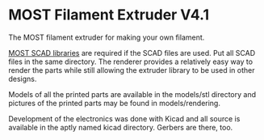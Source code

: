 <h1>MOST Filament Extruder V4.1</h1>

The MOST filament extruder for making your own filament.

<a href="https://github.com/mtu-most/most-scad-libraries">MOST SCAD libraries</a> are required if the SCAD files are used. Put all SCAD files in the same directory. The renderer provides a relatively easy way to render the parts while still allowing the extruder library to be used in other designs.

Models of all the printed parts are available in the models/stl directory and pictures of the printed parts may be found in models/rendering.

Development of the electronics was done with Kicad and all source is available in the aptly named kicad directory. Gerbers are there, too.

